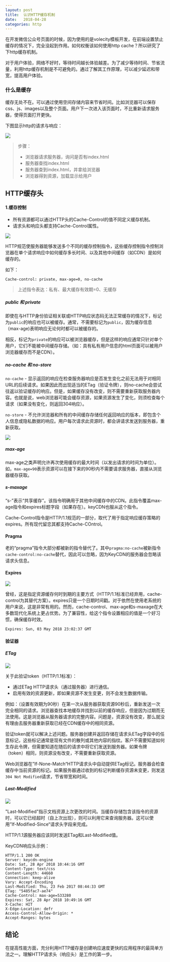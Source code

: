```yaml
---
layout: post
title:  认识HTTP缓存机制
date:   2018-04-28
categories: http
---
```


在开发微信公众号页面的时候，因为使用的是volecity模板开发，在前端设置禁止缓存的情况下，完全没起到作用。如何权衡该如何使用http cache？所以研究了下http缓存机制。

对于用户体验，网络不好时，等待时间越长体验越差。为了减少等待时间、节省流量，利用http缓存机制是不可避免的。通过了解其工作原理，可以减少延迟和带宽，提高用户体验。



### 什么是缓存

缓存无处不在。可以通过使用空间存储内容来节省时间。比如浏览器可以保存css、js、images以及整个页面。用户下一次进入该页面时，不比重新请求服务器，使得页面打开更快。

下图显示http的请求与响应：

![](/assets/images/HTTP_request.png)

> 步骤：
>
> * 浏览器请求服务器，询问是否有index.html
> * 服务器查找index.html
> * 服务器查到index.html，并拿给浏览器
> * 浏览器得到资源，加载显示给用户



## HTTP缓存头

#### 1.缓存控制

* 所有资源都可以通过HTTP头的Cache-Control的值不同定义缓存机制。
* 请求头和响应头都支持Cache-Control属性。

![](/assets/images/cache-control.jpg)



HTTP规范使服务器能够发送多个不同的缓存控制指令，这些缓存控制指令控制浏览器在单个请求响应中如何缓存多长时间、以及其他中间缓存（如CDN）是如何缓存的。

如下：

```http
Cache-control: private, max-age=0, no-cache
```

>上述指令表达：私有、最大缓存有效期=0、无缓存



##### public 和 private

即使在与HTTP身份验证相关联或HTTP响应状态码无法正常缓存的情况下，标记为`public`的响应也可以被缓存。通常，不需要标记为`public`，因为缓存信息（max-age)表明响应无论何时都可以被缓存的。

相反，标记为`private`的响应可以被浏览器缓存，但是这样的响应通常只针对单个用户，它们不能被中间缓存存储。（如：具有私有用户信息的html页面可以被用户浏览器缓存而不是CDN）。



##### no-cache 和 no-store

`no-cache` - 显示返回的响应在检查服务器响应是否发生变化之前无法用于对相同URL的后续请求。如果因此而出现适当的ETag（验证令牌），则no-cache会尝试往返以验证缓存的响应。但是，如果缓存没有改变，则不需要重新获取服务器内容。也就是说，web浏览器可能会缓存资源，如果资源发生了变化，则须检查每个请求（如果没有变化，则返回304响应）。



`no-store` - 不允许浏览器和所有的中间缓存存储任何返回响应的版本，即包含个人信息或隐私数据的响应。用户每次请求此资源时，都会讲请求发送到服务器，重新获取。

![](/assets/images/no-cache.jpg)



##### max-age

max-age之类声明允许再次使用缓存的最大时间（以发出请求的时间为单位）。如，`max-age=90`表示资源可以在接下来的90秒内不需要请求服务器，直接从浏览器缓存获取。



##### s-maxage

“s-”表示“共享缓存”。该指令明确用于其他中间缓存中的CDN。此指令覆盖max-age指令和expires标题字段（如果存在）。keyCDN也服从这个指令。

Cache-Control指令是HTTP/1.1规范的一部分，取代了用于指定响应缓存策略的expires。所有现代留恋其都支持Cache-COntrol。



#### Pragma

老的“pragma”指令大部分都被新的指令替代了。其中`pragma:no-cache`被新指令`cache-control:no-cache`替代，因此可以忽略，因为KeyCDN的服务器会忽略该请求头信息。



#### Expires

![](/assets/images/expires.jpg)

曾经，这是指定资源缓存何时到期的主要方式（HTTP/1.1标准已经弃用，cache-control为其替代方案）。expires只是一个日期时间戳。对于依然在使用老系统的用户来说，这是非常有用的。然而，cache-control、max-age和s-maxage在大多数现代化系统上更占优势。为了兼容性，给这个指令设置相应的值是一个好习惯，确保缓存时效。

```http
Expires: Sun, 03 May 2018 23:02:37 GMT
```



#### 验证器

##### ETag

![](/assets/images/etag.jpg)

关于此验证token（HTTP/1.1标准）：

* 通过ETag HTTP请求头（通过服务器）进行通信。
* 启用有效的资源更新，即如果资源不发生变更，则不会发生数据传输。

例如：（设置有效期为90秒）在第一次从服务器获取资源90秒后，重新发送一次完全相同的请求。浏览器查找本地缓存并找到以前的缓存响应，但是因为过期而无法使用。这是浏览器从服务器请求的完整内容。问题是，资源没有改变，那么就没有理由去服务器重新获取已经在CDN缓存中的相同资源。

验证token就可以解决上述问题。服务器创建并返回存储在请求头ETag字段中的任意标记，这些标记通常是现有文件的散列或其他内容的指纹。客户不需要知道如何生存此令牌，但需要知道在随后的请求中将它们发送到服务器。如果令牌（token）相同，则资源没有改变，不需要重新获取资源。

Web浏览器在”If-None-Match“HTTP请求头中自动提供ETag标记。服务器会检查缓存中当前资源的标记。如果服务器通过收到的标记判断缓存资源未变更，则发送`304 Not Modified`请求，节省带宽和时间。



##### Last-Modified

![](/assets/images/last-modified.jpg)

"Last-Modified"指示文档资源上次更改的时间。当缓存存储包含该指令的资源时，可以它已经超时（自上次出现），则可以利用它来查询服务器。这可以使用”If-Modified-Since“请求头字段来完成。

HTTP/1.1源服务器应该同时发送ETag和Last-Modified值。

KeyCDN响应头示例：

```http
HTTP/1.1 200 OK
Server: keycdn-engine
Date: Sat, 28 Apr 2018 10:44:16 GMT
Content-Type: text/css
Content-Length: 44660
Connection: keep-alive
Vary: Accept-Encoding
Last-Modified: Thu, 23 Feb 2017 08:44:33 GMT
ETag: "5485fac7-ae74"
Cache-Control: max-age=533280
Expires: Sat, 28 Apr 2018 10:49:16 GMT
X-Cache: HIT
X-Edge-Location: defr
Access-Control-Allow-Origin: *
Accept-Ranges: bytes
```

## 结论

在提高性能方面，充分利用HTTP缓存是创建响应速度更快的应用程序的最简单方法之一。理解HTTP请求头（响应头）是工作的第一步。























